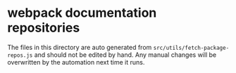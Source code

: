 # webpack documentation repositories

The files in this directory are auto generated from `src/utils/fetch-package-repos.js` and should not be edited by hand. Any manual changes will be overwritten by the automation next time it runs.
